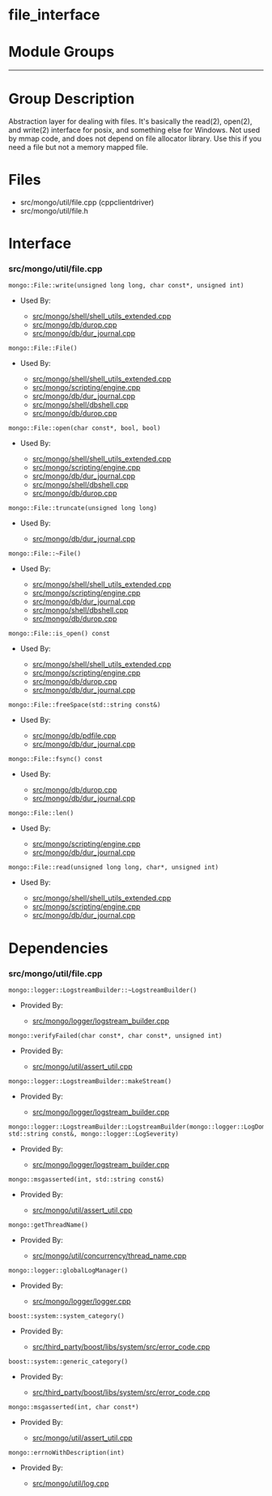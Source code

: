 # file\_interface

# Module Groups

-------------

# Group Description
Abstraction layer for dealing with files. It's basically the read(2), open(2), and write(2)  interface for posix, and something else for Windows. Not used by mmap code, and does not depend  on file allocator library. Use this if you need a file but not a memory mapped file.

# Files
- src/mongo/util/file.cpp   (cppclientdriver)
- src/mongo/util/file.h

# Interface

### src/mongo/util/file.cpp

<div></div>

    mongo::File::write(unsigned long long, char const*, unsigned int)

- Used By:

    - [src/mongo/shell/shell\_utils\_extended.cpp](../mongo\_shell)
    - [src/mongo/db/durop.cpp](../journaling)
    - [src/mongo/db/dur\_journal.cpp](../journaling)

<div></div>

    mongo::File::File()

- Used By:

    - [src/mongo/shell/shell\_utils\_extended.cpp](../mongo\_shell)
    - [src/mongo/scripting/engine.cpp](../javascript\_libraries)
    - [src/mongo/db/dur\_journal.cpp](../journaling)
    - [src/mongo/shell/dbshell.cpp](../mongo\_shell)
    - [src/mongo/db/durop.cpp](../journaling)

<div></div>

    mongo::File::open(char const*, bool, bool)

- Used By:

    - [src/mongo/shell/shell\_utils\_extended.cpp](../mongo\_shell)
    - [src/mongo/scripting/engine.cpp](../javascript\_libraries)
    - [src/mongo/db/dur\_journal.cpp](../journaling)
    - [src/mongo/shell/dbshell.cpp](../mongo\_shell)
    - [src/mongo/db/durop.cpp](../journaling)

<div></div>

    mongo::File::truncate(unsigned long long)

- Used By:

    - [src/mongo/db/dur\_journal.cpp](../journaling)

<div></div>

    mongo::File::~File()

- Used By:

    - [src/mongo/shell/shell\_utils\_extended.cpp](../mongo\_shell)
    - [src/mongo/scripting/engine.cpp](../javascript\_libraries)
    - [src/mongo/db/dur\_journal.cpp](../journaling)
    - [src/mongo/shell/dbshell.cpp](../mongo\_shell)
    - [src/mongo/db/durop.cpp](../journaling)

<div></div>

    mongo::File::is_open() const

- Used By:

    - [src/mongo/shell/shell\_utils\_extended.cpp](../mongo\_shell)
    - [src/mongo/scripting/engine.cpp](../javascript\_libraries)
    - [src/mongo/db/durop.cpp](../journaling)
    - [src/mongo/db/dur\_journal.cpp](../journaling)

<div></div>

    mongo::File::freeSpace(std::string const&)

- Used By:

    - [src/mongo/db/pdfile.cpp](../storage\_layer\_structure)
    - [src/mongo/db/dur\_journal.cpp](../journaling)

<div></div>

    mongo::File::fsync() const

- Used By:

    - [src/mongo/db/durop.cpp](../journaling)
    - [src/mongo/db/dur\_journal.cpp](../journaling)

<div></div>

    mongo::File::len()

- Used By:

    - [src/mongo/scripting/engine.cpp](../javascript\_libraries)
    - [src/mongo/db/dur\_journal.cpp](../journaling)

<div></div>

    mongo::File::read(unsigned long long, char*, unsigned int)

- Used By:

    - [src/mongo/shell/shell\_utils\_extended.cpp](../mongo\_shell)
    - [src/mongo/scripting/engine.cpp](../javascript\_libraries)
    - [src/mongo/db/dur\_journal.cpp](../journaling)

# Dependencies

### src/mongo/util/file.cpp

<div></div>

    mongo::logger::LogstreamBuilder::~LogstreamBuilder()

- Provided By:

    - [src/mongo/logger/logstream\_builder.cpp](../logging\_system)

<div></div>

    mongo::verifyFailed(char const*, char const*, unsigned int)

- Provided By:

    - [src/mongo/util/assert\_util.cpp](../utilities)

<div></div>

    mongo::logger::LogstreamBuilder::makeStream()

- Provided By:

    - [src/mongo/logger/logstream\_builder.cpp](../logging\_system)

<div></div>

    mongo::logger::LogstreamBuilder::LogstreamBuilder(mongo::logger::LogDomain<mongo::logger::MessageEventEphemeral>*, std::string const&, mongo::logger::LogSeverity)

- Provided By:

    - [src/mongo/logger/logstream\_builder.cpp](../logging\_system)

<div></div>

    mongo::msgasserted(int, std::string const&)

- Provided By:

    - [src/mongo/util/assert\_util.cpp](../utilities)

<div></div>

    mongo::getThreadName()

- Provided By:

    - [src/mongo/util/concurrency/thread\_name.cpp](../utilities)

<div></div>

    mongo::logger::globalLogManager()

- Provided By:

    - [src/mongo/logger/logger.cpp](../logging\_system)

<div></div>

    boost::system::system_category()

- Provided By:

    - [src/third\_party/boost/libs/system/src/error\_code.cpp](../boost\_system)

<div></div>

    boost::system::generic_category()

- Provided By:

    - [src/third\_party/boost/libs/system/src/error\_code.cpp](../boost\_system)

<div></div>

    mongo::msgasserted(int, char const*)

- Provided By:

    - [src/mongo/util/assert\_util.cpp](../utilities)

<div></div>

    mongo::errnoWithDescription(int)

- Provided By:

    - [src/mongo/util/log.cpp](../logging\_system)
